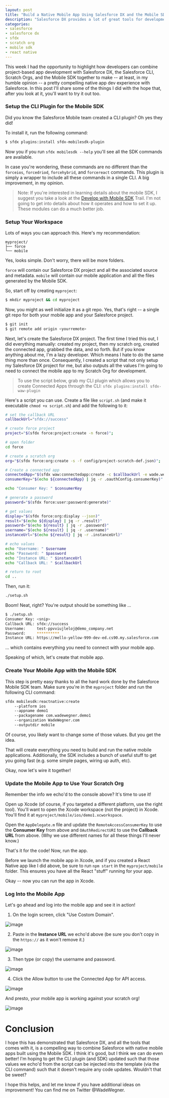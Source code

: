```yaml
---
layout: post
title: "Build a Native Mobile App Using Salesforce DX and the Mobile SDK"
description: "Salesforce DX provides a lot of great tools for development that, frankly, will significantly improve the life of a mobile app developer who's building an integration to Salesforce. In this post I'll show you how to use the Mobile SDK as a way to quickly get started on a React Native app and then use Salesforce DX to make it easy to build your everyone in Salesforce."
categories: 
- salesforce
- salesforce dx
- sfdx
- scratch org
- mobile sdk
- react native
---
```


This week I had the opportunity to highlight how developers can combine project-based app development with Salesforce DX, the Salesforce CLI, Scratch Orgs, and the Mobile SDK together to make -- at least, in my humble opinion -- a pretty compelling native app dev experience with Salesforce. In this post I'll share some of the things I did with the hope that, after you look at it, you'll want to try it out too.

### Setup the CLI Plugin for the Mobile SDK

Did you know the Salesforce Mobile team created a CLI plugin? Oh yes they did!

To install it, run the following command:

```bash
$ sfdx plugins:install sfdx-mobilesdk-plugin
```

Now you if you run `sfdx mobilesdk --help` you'll see all the SDK commands are available.

In case you're wondering, these commands are no different than the `forceios`, `forcedriod`, `forcehybrid`, and `forcereact` commands. This plugin is simply a wrapper to include all these commands in a single CLI. A big improvement, in my opinion.

> Note: If you're interested in learning details about the mobile SDK, I suggest you take a look at the [Develop with Mobile SDK](https://trailhead.salesforce.com/en/trails/mobile_sdk_intro) Trail. I'm not going to get into details about how it operates and how to set it up. These modules can do a much better job.

### Setup Your Workspace

Lots of ways you can approach this. Here's my recommendation:

```
myproject/
├── force
└── mobile
```

Yes, looks simple. Don't worry, there will be more folders.

`force` will contain our Salesforce DX project and all the associated source and metadata. `mobile` will contain our mobile application and all the files generated by the Mobile SDK.

So, start off by creating `myproject`:

```bash
$ mkdir myproject && cd myproject
```

Now, you might as well initialize it as a git repo. Yes, that's right -- a single git repo for both your mobile app and your Salesforce project.

```bash
$ git init
$ git remote add origin <yourremote>
```

Next, let's create the Salesforce DX project. The first time I tried this out, I did everything manually: created my project, then my scratch org, created the connected app, grabbed the data, and so forth. But if you know anything about me, I'm a lazy developer. Which means I hate to do the same thing more than once. Consequently, I created a script that not only setup my Salesforce DX project for me, but also outputs all the values I'm going to need to connect the mobile app to my Scratch Org for development.

> To use the script below, grab my CLI plugin which allows you to create Connected Apps through the CLI: `sfdx plugins:install sfdx-waw-plugin`

Here's a script you can use. Create a file like `script.sh` (and make it executable `chmod +x script.sh`) and add the following to it:

```bash
# set the callback URL
callbackUrl="sfdx://success"

# create force project
project="$(sfdx force:project:create -n force)";

# open folder
cd force

# create a scratch org
org="$(sfdx force:org:create -s -f config/project-scratch-def.json)";

# Create a connected app
connectedApp="$(sfdx waw:connectedapp:create -c $callbackUrl -e wade.wegner@gmail.com -n mobile -l mobile -d mobile -s Api,Web,RefreshToken)";
consumerKey="$(echo ${connectedApp} | jq -r .oauthConfig.consumerKey)"

echo "Consumer Key: " $consumerKey

# generate a password
password="$(sfdx force:user:password:generate)"

# get values
display="$(sfdx force:org:display --json)"
result="$(echo ${display} | jq -r .result)"
password="$(echo ${result} | jq -r .password)"
username="$(echo ${result} | jq -r .username)"
instanceUrl="$(echo ${result} | jq -r .instanceUrl)"

# echo values
echo "Username: " $username
echo "Password: " $password
echo "Instance URL: " $instanceUrl
echo "Callback URL: " $callbackUrl

# return to root
cd ..
```

Then, run it:

```bash
./setup.sh
```

Boom! Neat, right? You're output should be something like ...

```bash
$ ./setup.sh
Consumer Key: <snip>
Callback URL: sfdx://success
Username:     test-ppvviujleloj@demo_company.net
Password:     **********
Instance URL: https://mello-yellow-999-dev-ed.cs90.my.salesforce.com
```

... which contains everything you need to connect with your mobile app.

Speaking of which, let's create that mobile app.

### Create Your Mobile App with the Mobile SDK

This step is pretty easy thanks to all the hard work done by the Salesforce Mobile SDK team. Make sure you're in the `myproject` folder and run the following CLI command:

```bash
sfdx mobilesdk:reactnative:create
    --platform ios
    --appname demo1
    --packagename com.wadewegner.demo1
    --organization WadeWegner.com
    --outputdir mobile
```

Of course, you likely want to change some of those values. But you get the idea.

That will create everything you need to build and run the native mobile applications. Additionally, the SDK includes a bunch of useful stuff to get you going fast (e.g. some simple pages, wiring up auth, etc).

Okay, now let's wire it together!

### Update the Mobile App to Use Your Scratch Org

Remember the info we echo'd to the console above? It's time to use it!

Open up Xcode (of course, if you targeted a different platform, use the right tool). You'll want to open the Xcode workspace (not the project) in Xcode. You'll find it at `myproject/mobile/ios/demo1.xcworkspace`.

Open the `AppDelegate.m` file and update the `RemoteAccessConsumerKey` to use the **Consumer Key** from above and `OAuthRedirectURI` to use the **Callback URL** from above. (Why we use different names for all these things I'll never know.)

That's it for the code! Now, run the app.

Before we launch the mobile app in Xcode, and if you created a React Native app like I did above, be sure to run `npm start` in the `myproject/mobile` folder. This ensures you have all the React "stuff" running for your app.

Okay -- now you can run the app in Xcode.

### Log Into the Mobile App

Let's go ahead and log into the mobile app and see it in action!

1. On the login screen, click "Use Costom Domain".

![image](https://user-images.githubusercontent.com/746259/35710831-8a82348c-076e-11e8-9894-c6c2121cb92b.png)

2. Paste in the **Instance URL** we echo'd above (be sure you don't copy in the `https://` as it won't remove it.)

![image](https://user-images.githubusercontent.com/746259/35710869-b3626b9c-076e-11e8-82fd-52a84cbae230.png)

3. Then type (or copy) the username and password.

![image](https://user-images.githubusercontent.com/746259/35710893-d4fd09c4-076e-11e8-9099-113ca98456e2.png)

4. Click the Allow button to use the Connected App for API access.

![image](https://user-images.githubusercontent.com/746259/35710910-e7c80edc-076e-11e8-9c9b-9bc742c747fb.png)

And presto, your mobile app is working against your scratch org!

![image](https://user-images.githubusercontent.com/746259/35710925-f78a27a6-076e-11e8-8b20-b85e8952f97a.png)

# Conclusion

I hope this has demonstrated that Salesforce DX, and all the tools that comes with it, is a compelling way to combine Salesforce with native mobile apps built using the Mobile SDK. I think it's good, but I think we can do even better! I'm hoping to get the CLI plugin (and SDK) updated such that those values we echo'd from the script can be injected into the template (via the CLI command) such that it doesn't require any code updates. Wouldn't that be sweet?

I hope this helps, and let me know if you have additional ideas on improvement! You can find me on Twitter @WadeWegner.